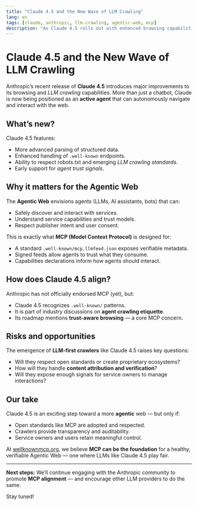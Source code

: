 ```yaml
---
title: "Claude 4.5 and the New Wave of LLM Crawling"
lang: en
tags: [claude, anthropic, llm-crawling, agentic-web, mcp]
description: "As Claude 4.5 rolls out with enhanced browsing capabilities, what are the implications for the Agentic Web and standards like MCP?"
---
```


# Claude 4.5 and the New Wave of LLM Crawling

Anthropic’s recent release of **Claude 4.5** introduces major improvements to its browsing and *LLM crawling* capabilities. More than just a chatbot, Claude is now being positioned as an **active agent** that can autonomously navigate and interact with the web.

## What’s new?

Claude 4.5 features:
- More advanced parsing of structured data.
- Enhanced handling of `.well-known` endpoints.
- Ability to respect robots.txt and emerging *LLM crawling standards*.
- Early support for *agent trust signals*.

## Why it matters for the Agentic Web

The **Agentic Web** envisions agents (LLMs, AI assistants, bots) that can:
- Safely discover and interact with services.
- Understand service capabilities and trust models.
- Respect publisher intent and user consent.

This is exactly what **MCP (Model Context Protocol)** is designed for:
- A standard `.well-known/mcp.llmfeed.json` exposes verifiable metadata.
- Signed feeds allow agents to trust what they consume.
- Capabilities declarations inform how agents should interact.

## How does Claude 4.5 align?

Anthropic has not officially endorsed MCP (yet), but:
- Claude 4.5 recognizes `.well-known/` patterns.
- It is part of industry discussions on **agent crawling etiquette**.
- Its roadmap mentions **trust-aware browsing** — a core MCP concern.

## Risks and opportunities

The emergence of **LLM-first crawlers** like Claude 4.5 raises key questions:
- Will they respect open standards or create proprietary ecosystems?
- How will they handle **content attribution and verification**?
- Will they expose enough signals for service owners to manage interactions?

## Our take

Claude 4.5 is an exciting step toward a more **agentic** web — but only if:
- Open standards like MCP are adopted and respected.
- Crawlers provide transparency and auditability.
- Service owners and users retain meaningful control.

At [wellknownmcp.org](https://wellknownmcp.org), we believe **MCP can be the foundation** for a healthy, verifiable Agentic Web — one where LLMs like Claude 4.5 play fair.

---

**Next steps:** We’ll continue engaging with the Anthropic community to promote **MCP alignment** — and encourage other LLM providers to do the same.

Stay tuned!